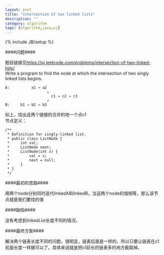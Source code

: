 ```yaml
---
layout: post
title: "intersection of two linked lists"
description: ""
category: algorithm
tags: [algorithm,java,oj]
---
```

{% include JB/setup %}

####问题####

题目链接见<https://oj.leetcode.com/problems/intersection-of-two-linked-lists/>   
Write a program to find the node at which the intersection of two singly linked lists begins.
```
A:          a1 → a2
                   ↘
                     c1 → c2 → c3
                   ↗            
B:     b1 → b2 → b3
```

如上，找出这两个链接的合并的地一个点c1    
节点定义：
```
/**
 * Definition for singly-linked list.
 * public class ListNode {
 *     int val;
 *     ListNode next;
 *     ListNode(int x) {
 *         val = x;
 *         next = null;
 *     }
 * }
 */
 ```

####最初的思路####

用两个node分别同时迭代linkedA和linkedB，当这两个node的值相等，那么该节点就是我们要找的值

####缺陷####

没有考虑到linkedList长度不同的情况，

####最终方案####

解决两个链表长度不同的问题，很明显，链表后面是一样的，所以只要让链表在c1前面长度一样据可以了。具体来说就是把c1前长的链表多的地方截取掉。
